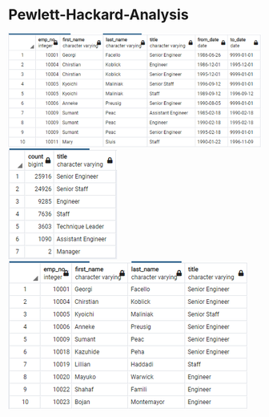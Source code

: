 # Pewlett-Hackard-Analysis

![Retirement-Titles](Retirement-Titles.png) 
![Retiring-Titles](Retiring-Titles.png)
![Unique-Titles](Unique-Titles.png)
